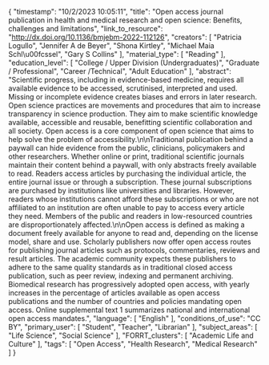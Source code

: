 {
    "timestamp": "10/2/2023 10:05:11",
    "title": "Open access journal publication in health and medical research and open science: Benefits, challenges and limitations",
    "link_to_resource": "http://dx.doi.org/10.1136/bmjebm-2022-112126",
    "creators": [
        "Patricia Logullo",
        "Jennifer A de Beyer",
        "Shona Kirtley",
        "Michael Maia Schl\u00fcssel",
        "Gary S Collins"
    ],
    "material_type": [
        "Reading"
    ],
    "education_level": [
        "College / Upper Division (Undergraduates)",
        "Graduate / Professional",
        "Career /Technical",
        "Adult Education"
    ],
    "abstract": "Scientific progress, including in evidence-based medicine, requires all available evidence to be accessed, scrutinised, interpreted and used. Missing or incomplete evidence creates biases and errors in later research. Open science practices are movements and procedures that aim to increase transparency in science production. They aim to make scientific knowledge available, accessible and reusable, benefitting scientific collaboration and all society. Open access is a core component of open science that aims to help solve the problem of accessibility.\n\nTraditional publication behind a paywall can hide evidence from the public, clinicians, policymakers and other researchers. Whether online or print, traditional scientific journals maintain their content behind a paywall, with only abstracts freely available to read. Readers access articles by purchasing the individual article, the entire journal issue or through a subscription. These journal subscriptions are purchased by institutions like universities and libraries. However, readers whose institutions cannot afford these subscriptions or who are not affiliated to an institution are often unable to pay to access every article they need. Members of the public and readers in low-resourced countries are disproportionately affected.\n\nOpen access is defined as making a document freely available for anyone to read and, depending on the license model, share and use. Scholarly publishers now offer open access routes for publishing journal articles such as protocols, commentaries, reviews and result articles. The academic community expects these publishers to adhere to the same quality standards as in traditional closed access publication, such as peer review, indexing and permanent archiving. Biomedical research has progressively adopted open access, with yearly increases in the percentage of articles available as open access publications and the number of countries and policies mandating open access. Online supplemental text 1 summarizes national and international open access mandates.",
    "language": [
        "English"
    ],
    "conditions_of_use": "CC BY",
    "primary_user": [
        "Student",
        "Teacher",
        "Librarian"
    ],
    "subject_areas": [
        "Life Science",
        "Social Science"
    ],
    "FORRT_clusters": [
        "Academic Life and Culture"
    ],
    "tags": [
        "Open Access",
        "Health Research",
        "Medical Research"
    ]
}